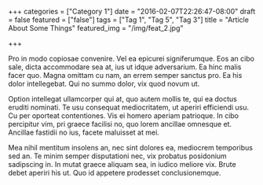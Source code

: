 +++
categories = ["Category 1"]
date = "2016-02-07T22:26:47-08:00"
draft = false
featured = ["false"]
tags = ["Tag 1", "Tag 5", "Tag 3"]
title = "Article About Some Things"
featured_img = "/img/feat_2.jpg"

+++

Pro in modo copiosae convenire. Vel ea epicurei signiferumque. Eos an cibo sale, dicta accommodare sea at, ius ut idque adversarium. Ea hinc malis facer quo. Magna omittam cu nam, an errem semper sanctus pro. Ea his dolor intellegebat. Qui no summo dolor, vix quod novum ut.

Option intellegat ullamcorper qui at, quo autem mollis te, qui ea doctus eruditi nominati. Te usu consequat mediocritatem, ut aperiri efficiendi usu. Cu per oporteat contentiones. Vis ei homero aperiam patrioque. In cibo percipitur vim, pri graece facilisi no, quo lorem ancillae omnesque et. Ancillae fastidii no ius, facete maluisset at mei.

Mea nihil mentitum insolens an, nec sint dolores ea, mediocrem temporibus sed an. Te minim semper disputationi nec, vix probatus posidonium sadipscing in. In mutat graece aliquam sea, in iudico meliore vix. Brute debet aperiri his ut. Quo id appetere prodesset conclusionemque.
